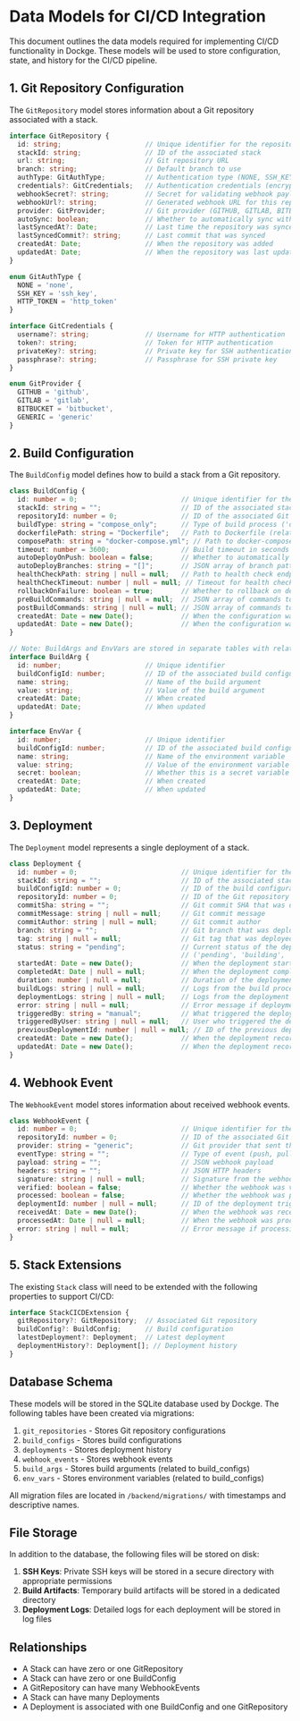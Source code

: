 # Data Models for CI/CD Integration

This document outlines the data models required for implementing CI/CD functionality in Dockge. These models will be used to store configuration, state, and history for the CI/CD pipeline.

## 1. Git Repository Configuration

The `GitRepository` model stores information about a Git repository associated with a stack.

```typescript
interface GitRepository {
  id: string;                     // Unique identifier for the repository
  stackId: string;                // ID of the associated stack
  url: string;                    // Git repository URL
  branch: string;                 // Default branch to use
  authType: GitAuthType;          // Authentication type (NONE, SSH_KEY, HTTP_TOKEN)
  credentials?: GitCredentials;   // Authentication credentials (encrypted)
  webhookSecret?: string;         // Secret for validating webhook payloads
  webhookUrl?: string;            // Generated webhook URL for this repository
  provider: GitProvider;          // Git provider (GITHUB, GITLAB, BITBUCKET, GENERIC)
  autoSync: boolean;              // Whether to automatically sync with the repository
  lastSyncedAt?: Date;            // Last time the repository was synced
  lastSyncedCommit?: string;      // Last commit that was synced
  createdAt: Date;                // When the repository was added
  updatedAt: Date;                // When the repository was last updated
}

enum GitAuthType {
  NONE = 'none',
  SSH_KEY = 'ssh_key',
  HTTP_TOKEN = 'http_token'
}

interface GitCredentials {
  username?: string;              // Username for HTTP authentication
  token?: string;                 // Token for HTTP authentication
  privateKey?: string;            // Private key for SSH authentication
  passphrase?: string;            // Passphrase for SSH private key
}

enum GitProvider {
  GITHUB = 'github',
  GITLAB = 'gitlab',
  BITBUCKET = 'bitbucket',
  GENERIC = 'generic'
}
```

## 2. Build Configuration

The `BuildConfig` model defines how to build a stack from a Git repository.

```typescript
class BuildConfig {
  id: number = 0;                          // Unique identifier for the build configuration
  stackId: string = "";                    // ID of the associated stack
  repositoryId: number = 0;                // ID of the associated Git repository
  buildType: string = "compose_only";      // Type of build process ('docker_build', 'compose_only', 'script')
  dockerfilePath: string = "Dockerfile";   // Path to Dockerfile (relative to repository root)
  composePath: string = "docker-compose.yml"; // Path to docker-compose.yml (relative to repository root)
  timeout: number = 3600;                  // Build timeout in seconds
  autoDeployOnPush: boolean = false;       // Whether to automatically deploy on push
  autoDeployBranches: string = "[]";       // JSON array of branch patterns to automatically deploy
  healthCheckPath: string | null = null;   // Path to health check endpoint
  healthCheckTimeout: number | null = null; // Timeout for health check in seconds
  rollbackOnFailure: boolean = true;       // Whether to rollback on deployment failure
  preBuildCommands: string | null = null;  // JSON array of commands to run before the build
  postBuildCommands: string | null = null; // JSON array of commands to run after the build
  createdAt: Date = new Date();            // When the configuration was created
  updatedAt: Date = new Date();            // When the configuration was last updated
}

// Note: BuildArgs and EnvVars are stored in separate tables with relations to BuildConfig
interface BuildArg {
  id: number;                     // Unique identifier
  buildConfigId: number;          // ID of the associated build configuration
  name: string;                   // Name of the build argument
  value: string;                  // Value of the build argument
  createdAt: Date;                // When created
  updatedAt: Date;                // When updated
}

interface EnvVar {
  id: number;                     // Unique identifier
  buildConfigId: number;          // ID of the associated build configuration
  name: string;                   // Name of the environment variable
  value: string;                  // Value of the environment variable
  secret: boolean;                // Whether this is a secret variable
  createdAt: Date;                // When created
  updatedAt: Date;                // When updated
}
```

## 3. Deployment

The `Deployment` model represents a single deployment of a stack.

```typescript
class Deployment {
  id: number = 0;                          // Unique identifier for the deployment
  stackId: string = "";                    // ID of the associated stack
  buildConfigId: number = 0;               // ID of the build configuration used
  repositoryId: number = 0;                // ID of the Git repository
  commitSha: string = "";                  // Git commit SHA that was deployed
  commitMessage: string | null = null;     // Git commit message
  commitAuthor: string | null = null;      // Git commit author
  branch: string = "";                     // Git branch that was deployed
  tag: string | null = null;               // Git tag that was deployed (if any)
  status: string = "pending";              // Current status of the deployment
                                           // ('pending', 'building', 'deploying', 'successful', 'failed', 'rolled_back', 'cancelled')
  startedAt: Date = new Date();            // When the deployment started
  completedAt: Date | null = null;         // When the deployment completed
  duration: number | null = null;          // Duration of the deployment in seconds
  buildLogs: string | null = null;         // Logs from the build process
  deploymentLogs: string | null = null;    // Logs from the deployment process
  error: string | null = null;             // Error message if deployment failed
  triggeredBy: string = "manual";          // What triggered the deployment ('webhook', 'manual', 'scheduled', 'api')
  triggeredByUser: string | null = null;   // User who triggered the deployment (if manual)
  previousDeploymentId: number | null = null; // ID of the previous deployment (for rollbacks)
  createdAt: Date = new Date();            // When the deployment record was created
  updatedAt: Date = new Date();            // When the deployment record was last updated
}
```

## 4. Webhook Event

The `WebhookEvent` model stores information about received webhook events.

```typescript
class WebhookEvent {
  id: number = 0;                          // Unique identifier for the webhook event
  repositoryId: number = 0;                // ID of the associated Git repository
  provider: string = "generic";            // Git provider that sent the webhook ('github', 'gitlab', 'bitbucket', 'generic')
  eventType: string = "";                  // Type of event (push, pull_request, etc.)
  payload: string = "";                    // JSON webhook payload
  headers: string = "";                    // JSON HTTP headers
  signature: string | null = null;         // Signature from the webhook provider
  verified: boolean = false;               // Whether the webhook was verified
  processed: boolean = false;              // Whether the webhook was processed
  deploymentId: number | null = null;      // ID of the deployment triggered by this webhook
  receivedAt: Date = new Date();           // When the webhook was received
  processedAt: Date | null = null;         // When the webhook was processed
  error: string | null = null;             // Error message if processing failed
}
```

## 5. Stack Extensions

The existing `Stack` class will need to be extended with the following properties to support CI/CD:

```typescript
interface StackCICDExtension {
  gitRepository?: GitRepository;  // Associated Git repository
  buildConfig?: BuildConfig;      // Build configuration
  latestDeployment?: Deployment;  // Latest deployment
  deploymentHistory?: Deployment[]; // Deployment history
}
```

## Database Schema

These models will be stored in the SQLite database used by Dockge. The following tables have been created via migrations:

1. `git_repositories` - Stores Git repository configurations
2. `build_configs` - Stores build configurations
3. `deployments` - Stores deployment history
4. `webhook_events` - Stores webhook events
5. `build_args` - Stores build arguments (related to build_configs)
6. `env_vars` - Stores environment variables (related to build_configs)

All migration files are located in `/backend/migrations/` with timestamps and descriptive names.

## File Storage

In addition to the database, the following files will be stored on disk:

1. **SSH Keys**: Private SSH keys will be stored in a secure directory with appropriate permissions
2. **Build Artifacts**: Temporary build artifacts will be stored in a dedicated directory
3. **Deployment Logs**: Detailed logs for each deployment will be stored in log files

## Relationships

- A Stack can have zero or one GitRepository
- A Stack can have zero or one BuildConfig
- A GitRepository can have many WebhookEvents
- A Stack can have many Deployments
- A Deployment is associated with one BuildConfig and one GitRepository
